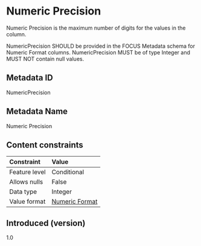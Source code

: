 # Numeric Precision

Numeric Precision is the maximum number of digits for the values in the column.

NumericPrecision SHOULD be provided in the FOCUS Metadata schema for Numeric Format columns. NumericPrecision MUST be of type Integer and MUST NOT contain null values.

## Metadata ID

NumericPrecision

## Metadata Name

Numeric Precision

## Content constraints

| Constraint    | Value                            |
|:--------------|:---------------------------------|
| Feature level | Conditional                      |
| Allows nulls  | False                            |
| Data type     | Integer                          |
| Value format  | [Numeric Format](#numericformat) |

## Introduced (version)

1.0

